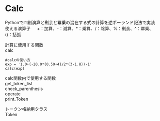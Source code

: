 # Calc
Pythonで四則演算と剰余と冪乗の混在する式の計算を逆ポーランド記法で実装  
使える演算子 　
+：加算、-：減算、*：乗算、/：除算、%：剰余、^：冪乗、()：括弧  
  
計算に使用する関数  
calc  
```
#calcの使い方
exp = '1.0+(-20.0*(0.50+4)/2*(3-1.8))-1'
calc(exp)
```
  
calc関数内で使用する関数  
get_token_list  
check_parenthesis  
operate  
print_Token
  
トークン格納用クラス  
Token  


